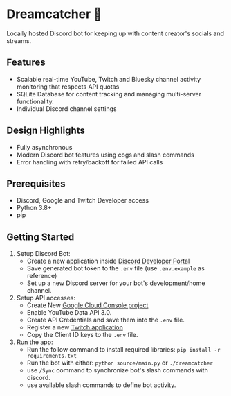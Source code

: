 # Dreamcatcher 🎐

Locally hosted Discord bot for keeping up with content creator's socials and streams.

## Features
- Scalable real-time YouTube, Twitch and Bluesky channel activity monitoring that respects API quotas
- SQLite Database for content tracking and managing multi-server functionality.
- Individual Discord channel settings

## Design Highlights
- Fully asynchronous
- Modern Discord bot features using cogs and slash commands
- Error handling with retry/backoff for failed API calls

## Prerequisites
- Discord, Google and Twitch Developer access
- Python 3.8+
- pip

## Getting Started
1. Setup Discord Bot:
	- Create a new application inside [Discord Developer Portal](https://discord.com/developers/applications)
	- Save generated bot token to the `.env` file (use `.env.example` as reference)
	- Set up a new Discord server for your bot's development/home channel.
2. Setup API accesses:
	- Create New [Google Cloud Console project](https://console.cloud.google.com)
	- Enable YouTube Data API 3.0.
	- Create API Credentials and save them into the `.env` file.
 	- Register a new [Twitch application](https://dev.twitch.tv/console/apps)
  	- Copy the Client ID keys to the `.env` file.
4. Run the app:
	- Run the follow command to install required libraries:
		`pip install -r requirements.txt`
	- Run the bot with either:
		`python source/main.py` or `./dreamcatcher`
	- use `/Sync` command to synchronize bot's slash commands with discord.
	- use available slash commands to define bot activity.
